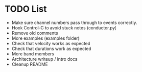 TODO List
=========

 * Make sure channel numbers pass through to events correctly.
 * Hook Control-C to avoid stuck notes (conductor.py)
 * Remove old comments
 * More examples (examples folder)
 * Check that velocity works as expected
 * Check that durations work as expected
 * More band members
 * Architecture writeup / intro docs
 * Cleanup README

